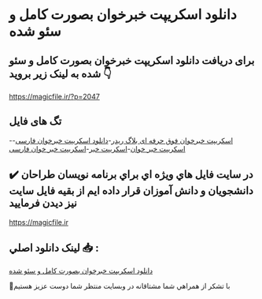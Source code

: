 # دانلود اسکریپت خبرخوان بصورت کامل و سئو شده

## برای دریافت دانلود اسکریپت خبرخوان بصورت کامل و سئو شده به لینک زیر بروید 👇

https://magicfile.ir/?p=2047

## تگ های فایل

-[اسکریپت خبرخوان فوق حرفه ای بلاگ ریدر](https://magicfile.ir/product/%d8%a7%d8%b3%da%a9%d8%b1%d9%8a%d9%be%d8%aa-%d8%ae%d8%a8%d8%b1%d8%ae%d9%88%d8%a7%d9%86-%d8%a8%d8%b5%d9%88%d8%b1%d8%aa-%da%a9%d8%a7%d9%85%d9%84-%d9%88-%d8%b3%d8%a6%d9%88-%d8%b4%d8%af%d9%87/)-[دانلود اسکریپت خبرخوان فارسی](https://magicfile.ir/product/%d8%a7%d8%b3%da%a9%d8%b1%d9%8a%d9%be%d8%aa-%d8%ae%d8%a8%d8%b1%d8%ae%d9%88%d8%a7%d9%86-%d8%a8%d8%b5%d9%88%d8%b1%d8%aa-%da%a9%d8%a7%d9%85%d9%84-%d9%88-%d8%b3%d8%a6%d9%88-%d8%b4%d8%af%d9%87/)-[اسکریپت خبر خوان](https://magicfile.ir/product/%d8%a7%d8%b3%da%a9%d8%b1%d9%8a%d9%be%d8%aa-%d8%ae%d8%a8%d8%b1%d8%ae%d9%88%d8%a7%d9%86-%d8%a8%d8%b5%d9%88%d8%b1%d8%aa-%da%a9%d8%a7%d9%85%d9%84-%d9%88-%d8%b3%d8%a6%d9%88-%d8%b4%d8%af%d9%87/)-[اسکریپت خبر](https://magicfile.ir/product/%d8%a7%d8%b3%da%a9%d8%b1%d9%8a%d9%be%d8%aa-%d8%ae%d8%a8%d8%b1%d8%ae%d9%88%d8%a7%d9%86-%d8%a8%d8%b5%d9%88%d8%b1%d8%aa-%da%a9%d8%a7%d9%85%d9%84-%d9%88-%d8%b3%d8%a6%d9%88-%d8%b4%d8%af%d9%87/)-[اسکریپت خبر خوان فارسی](https://magicfile.ir/product/%d8%a7%d8%b3%da%a9%d8%b1%d9%8a%d9%be%d8%aa-%d8%ae%d8%a8%d8%b1%d8%ae%d9%88%d8%a7%d9%86-%d8%a8%d8%b5%d9%88%d8%b1%d8%aa-%da%a9%d8%a7%d9%85%d9%84-%d9%88-%d8%b3%d8%a6%d9%88-%d8%b4%d8%af%d9%87/)

## ✔️ در سايت فايل هاي ويژه اي براي برنامه نويسان طراحان دانشجويان و دانش آموزان قرار داده ايم از بقيه فايل سايت نيز ديدن فرماييد

https://magicfile.ir


## لينک دانلود اصلي 📥 :

[دانلود اسکریپت خبرخوان بصورت کامل و سئو شده](https://magicfile.ir/product/%d8%a7%d8%b3%da%a9%d8%b1%d9%8a%d9%be%d8%aa-%d8%ae%d8%a8%d8%b1%d8%ae%d9%88%d8%a7%d9%86-%d8%a8%d8%b5%d9%88%d8%b1%d8%aa-%da%a9%d8%a7%d9%85%d9%84-%d9%88-%d8%b3%d8%a6%d9%88-%d8%b4%d8%af%d9%87/) 


🙏با تشکر از همراهي شما مشتاقانه در وبسایت منتظر شما دوست عزیز هستیم

